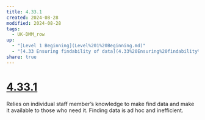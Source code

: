 ```yaml
---
title: 4.33.1
created: 2024-08-28
modified: 2024-08-28
tags:
  - UK-DMM_row
up:
  - "[Level 1 Beginning](Level%201%20Beginning.md)"
  - "[4.33 Ensuring findability of data](4.33%20Ensuring%20findability%20of%20data.md)"
share: true
---
```

# [4.33.1](4.33.1.md)

Relies on individual staff member’s knowledge to make find data and make it available to those who need it. Finding data is ad hoc and inefficient.
